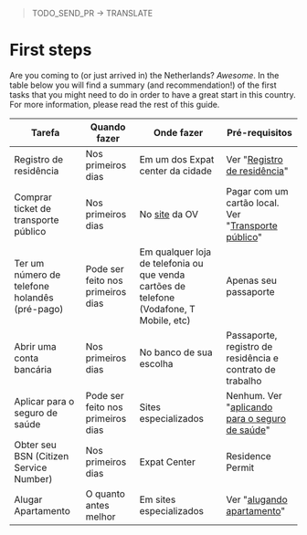 > TODO_SEND_PR -> TRANSLATE

# First steps

Are you coming to (or just arrived in) the Netherlands? *Awesome*.
In the table below you will find a summary (and recommendation!) of the first tasks that you might need to do in order to have a great start in this country. 
For more information, please read the rest of this guide.

| Tarefa  | Quando fazer | Onde fazer | Pré-requisitos |
| ------------- | ------------- |------------- | ------------- |
| Registro de residência  | Nos primeiros dias | Em um dos Expat center da cidade | Ver "[Registro de residência](/pages/registro-de-residencia.md)"
| Comprar ticket de transporte público  | Nos primeiros dias | No [site](https://www.ov-chipkaart.nl/) da OV | Pagar com um cartão local. Ver "[Transporte público](/pages/transporte-publico.md)"
| Ter um número de telefone holandês (pré-pago)  | Pode ser feito nos primeiros dias  | Em qualquer loja de telefonia ou que venda cartões de telefone (Vodafone, T Mobile, etc) | Apenas seu passaporte
| Abrir uma conta bancária  | Nos primeiros dias  | No banco de sua escolha  | Passaporte, registro de residência e contrato de trabalho
| Aplicar para o seguro de saúde  | Pode ser feito nos primeiros dias  | Sites especializados | Nenhum. Ver "[aplicando para o seguro de saúde](/pages/saude-publica.md)"
| Obter seu BSN (Citizen Service Number)  | Nos primeiros dias | Expat Center | Residence Permit
| Alugar Apartamento | O quanto antes melhor | Em sites especializados | Ver "[alugando apartamento](/pages/alugando-apartamento.md)"
